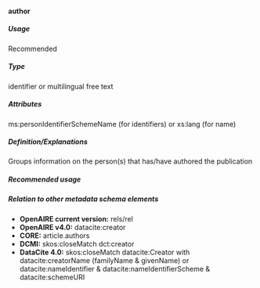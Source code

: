 #### author
##### Usage
Recommended
##### Type
identifier or multilingual free text
##### Attributes
ms:personIdentifierSchemeName (for identifiers) or xs:lang (for name)
##### Definition/Explanations
Groups information on the person(s) that has/have authored the publication
##### Recommended usage

##### Relation to other metadata schema elements
* **OpenAIRE current version:** rels/rel
* **OpenAIRE v4.0:** datacite:creator
* **CORE:** article.authors
* **DCMI:** skos:closeMatch dct:creator
* **DataCite 4.0:** skos:closeMatch datacite:Creator with datacite:creatorName (familyName & givenName) or datacite:nameIdentifier & datacite:nameIdentifierScheme & datacite:schemeURI
